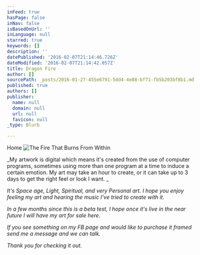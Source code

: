 ```yaml
---
inFeed: true
hasPage: false
inNav: false
isBasedOnUrl: ''
inLanguage: null
starred: true
keywords: []
description: ''
datePublished: '2016-02-07T21:14:46.726Z'
dateModified: '2016-02-07T21:14:42.057Z'
title: Dragon Fire
author: []
sourcePath: _posts/2016-01-27-455e6791-5dd4-4e88-bf71-fb5b203bf8b1.md
published: true
authors: []
publisher:
  name: null
  domain: null
  url: null
  favicon: null
_type: Blurb

---
```

Home
![The Fire That Burns From Within](https://s3-us-west-2.amazonaws.com/the-grid-img/p/d5b611896c6959a5f08f6411c2a572b47034e1c4.png)

_My artwork is digital which means it's created from the use of computer programs, sometimes using more than one program at a time to induce a certain emotion. My art may take an hour to create, or it can take up to 3 days to get the right feel or look I want. _

_It's Space age, Light, Spiritual, and very Personal art. I hope you enjoy feeling my art and hearing the music I've tried to create with it._

_In a few months since this is a beta test, I hope once it's live in the near future I will have my art for sale here._

_If you see something on my FB page and would like to purchase it framed send me a message and we can talk._

_Thank you for checking it out._